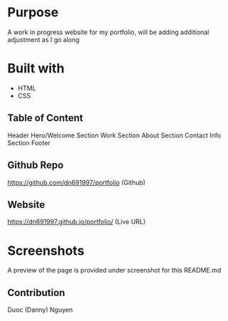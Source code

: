 # Purpose
A work in progress website for my portfolio, will be adding additional adjustment as I go along

# Built with
* HTML
* CSS
## Table of Content

Header
Hero/Welcome Section
Work Section
About Section
Contact Info Section
Footer

## Github Repo
https://github.com/dn691997/portfolio (Github)

## Website
https://dn691997.github.io/portfolio/ (Live URL)

# Screenshots
A preview of the page is provided under screenshot for this README.md

## Contribution
Duoc (Danny) Nguyen
